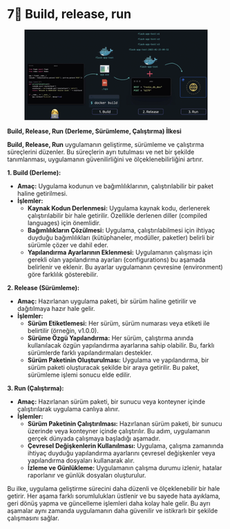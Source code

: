 # 7⃣ Build, release, run

<figure><img src="../.gitbook/assets/image (173).png" alt=""><figcaption></figcaption></figure>

**Build, Release, Run (Derleme, Sürümleme, Çalıştırma) İlkesi**

**Build, Release, Run** uygulamanın geliştirme, sürümleme ve çalıştırma süreçlerini düzenler. Bu süreçlerin ayrı tutulması ve net bir şekilde tanımlanması, uygulamanın güvenilirliğini ve ölçeklenebilirliğini artırır.&#x20;

**1. Build (Derleme):**

* **Amaç:** Uygulama kodunun ve bağımlılıklarının, çalıştırılabilir bir paket haline getirilmesi.
* **İşlemler:**
  * **Kaynak Kodun Derlenmesi:** Uygulama kaynak kodu, derlenerek çalıştırılabilir bir hale getirilir. Özellikle derlenen diller (compiled languages) için önemlidir.
  * **Bağımlılıkların Çözülmesi:** Uygulama, çalıştırılabilmesi için ihtiyaç duyduğu bağımlılıkları (kütüphaneler, modüller, paketler) belirli bir sürümle çözer ve dahil eder.
  * **Yapılandırma Ayarlarının Eklenmesi:** Uygulamanın çalışması için gerekli olan yapılandırma ayarları (configurations) bu aşamada belirlenir ve eklenir. Bu ayarlar uygulamanın çevresine (environment) göre farklılık gösterebilir.

**2. Release (Sürümleme):**

* **Amaç:** Hazırlanan uygulama paketi, bir sürüm haline getirilir ve dağıtılmaya hazır hale gelir.
* **İşlemler:**
  * **Sürüm Etiketlemesi:** Her sürüm, sürüm numarası veya etiketi ile belirtilir (örneğin, v1.0.0).
  * **Sürüme Özgü Yapılandırma:** Her sürüm, çalıştırma anında kullanılacak özgün yapılandırma ayarlarına sahip olabilir. Bu, farklı sürümlerde farklı yapılandırmaları destekler.
  * **Sürüm Paketinin Oluşturulması:** Uygulama ve yapılandırma, bir sürüm paketi oluşturacak şekilde bir araya getirilir. Bu paket, sürümleme işlemi sonucu elde edilir.

**3. Run (Çalıştırma):**

* **Amaç:** Hazırlanan sürüm paketi, bir sunucu veya konteyner içinde çalıştırılarak uygulama canlıya alınır.
* **İşlemler:**
  * **Sürüm Paketinin Çalıştırılması:** Hazırlanan sürüm paketi, bir sunucu üzerinde veya konteyner içinde çalıştırılır. Bu adım, uygulamanın gerçek dünyada çalışmaya başladığı aşamadır.
  * **Çevresel Değişkenlerin Kullanılması:** Uygulama, çalışma zamanında ihtiyaç duyduğu yapılandırma ayarlarını çevresel değişkenler veya yapılandırma dosyaları kullanarak alır.
  * **İzleme ve Günlükleme:** Uygulamanın çalışma durumu izlenir, hatalar raporlanır ve günlük dosyaları oluşturulur.

Bu ilke, uygulama geliştirme sürecini daha düzenli ve ölçeklenebilir bir hale getirir. Her aşama farklı sorumlulukları üstlenir ve bu sayede hata ayıklama, geri dönüş yapma ve güncelleme işlemleri daha kolay hale gelir. Bu ayrı aşamalar aynı zamanda uygulamanın daha güvenilir ve istikrarlı bir şekilde çalışmasını sağlar.



